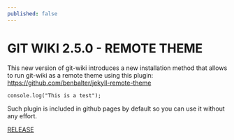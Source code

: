 ```yaml
---
published: false
---
```

# GIT WIKI 2.5.0 - REMOTE THEME

This new version of git-wiki introduces a new installation method that allows to run git-wiki as a remote theme using this plugin: https://github.com/benbalter/jekyll-remote-theme

```
console.log("This is a test");
```

Such plugin is included in github pages by default so you can use it without any effort.

[RELEASE](https://github.com/Drassil/git-wiki-theme/releases/tag/v2.5.0)
